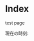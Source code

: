 # Index

test page

<script type="text/javascript">
    var now = new Date();
    function LoadProc() {
      var target = document.getElementById("DateTimeDisp");

      var Year = now.getFullYear();
      var Month = now.getMonth()+1;
      var Date = now.getDate();
      var Hour = now.getHours();
      var Min = now.getMinutes();
      var Sec = now.getSeconds();

      target.innerHTML = Year + "年" + Month + "月" + Date + "日" + Hour + ":" + Min + ":" + Sec;
    }

</script>
<body onload="LoadProc();">
現在の時刻:
   <div id="DateTimeDisp"></div>
</body>